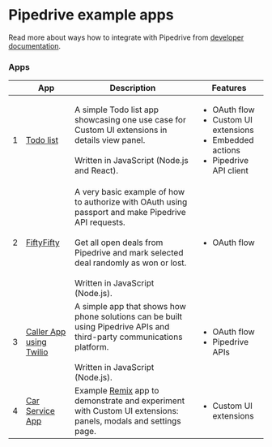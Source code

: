# Pipedrive example apps

Read more about ways how to integrate with Pipedrive from [developer documentation](https://pipedrive.readme.io/docs).

### Apps

|   |App | Description | Features |
|---| --- | --- | --- |
| 1 | [Todo list](/apps/todo) | A simple Todo list app showcasing one use case for Custom UI extensions in details view panel.<br/><br/>Written in JavaScript (Node.js and React). | <ul><li>OAuth flow</li><li>Custom UI extensions</li><li>Embedded actions</li><li>Pipedrive API client</li></ul> |
| 2 | [FiftyFifty](https://github.com/pipedrive/FiftyFifty) | A very basic example of how to authorize with OAuth using passport and make Pipedrive API requests.<br/><br />Get all open deals from Pipedrive and mark selected deal randomly as won or lost.<br/><br/>Written in JavaScript (Node.js). | <ul><li>OAuth flow</li></ul> |
| 3 | [Caller App using Twilio](/apps/caller) | A simple app that shows how phone solutions can be built using Pipedrive APIs and third-party communications platform.<br/><br/>Written in JavaScript (Node.js). | <ul><li>OAuth flow</li><li>Pipedrive APIs</li></ul> |
| 4 | [Car Service App](/apps/remix-cars-service) | Example [Remix](https://remix.run) app to demonstrate and experiment with Custom UI extensions: panels, modals and settings page.                                                                                                          | <ul><li>Custom UI extensions</li></ul> |

